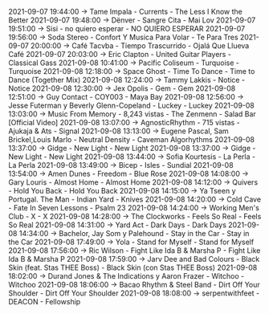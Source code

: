 2021-09-07 19:44:00 -> Tame Impala - Currents - The Less I Know the Better
2021-09-07 19:48:00 -> Dënver - Sangre Cita - Mai Lov
2021-09-07 19:51:00 -> Sisi - no quiero esperar - NO QUIERO ESPERAR
2021-09-07 19:56:00 -> Soda Stereo - Confort Y Musica Para Volar - Te Para Tres
2021-09-07 20:00:00 -> Café Tacvba - Tiempo Trascurrido - Ojalá Que Llueva Café
2021-09-07 20:03:00 -> Eric Clapton - United Guitar Players - Classical Gass
2021-09-08 10:41:00 -> Pacific Coliseum - Turquoise - Turquoise
2021-09-08 12:18:00 -> Space Ghost - Time To Dance - Time to Dance (Together Mix)
2021-09-08 12:24:00 -> Tammy Lakkis - Notice - Notice
2021-09-08 12:30:00 -> Jex Opolis - Gem - Gem
2021-09-08 12:51:00 -> Guy Contact - COY003 - Maya Bay
2021-09-08 12:56:00 -> Jesse Futerman y Beverly Glenn-Copeland - Luckey - Luckey
2021-09-08 13:03:00 -> Music From Memory - 8,243 vistas - The Zenmenn - Salad Bar [Official Video]
2021-09-08 13:07:00 -> AgnosticRhythm - 715 vistas - Ajukaja & Ats - Signal
2021-09-08 13:13:00 -> Eugene Pascal, Sam Brickel,Louis Marlo - Neutral Density - Caveman Algorhythms
2021-09-08 13:37:00 -> Gidge - New Light - New Light
2021-09-08 13:37:00 -> Gidge - New Light - New Light
2021-09-08 13:44:00 -> Sofia Kourtesis - La Perla - La Perla
2021-09-08 13:49:00 -> Bicep - Isles - Sundial
2021-09-08 13:54:00 -> Amen Dunes - Freedom - Blue Rose
2021-09-08 14:08:00 -> Gary Louris - Almost Home - Almost Home
2021-09-08 14:12:00 -> Quivers - Hold You Back - Hold You Back
2021-09-08 14:15:00 -> Ya Tseen y Portugal. The Man - Indian Yard - Knives
2021-09-08 14:20:00 -> Cold Cave - Fate In Seven Lessons - Psalm 23
2021-09-08 14:24:00 -> Working Men's Club - X - X
2021-09-08 14:28:00 -> The Clockworks - Feels So Real - Feels So Real
2021-09-08 14:31:00 -> Yard Act - Dark Days - Dark Days
2021-09-08 14:34:00 -> Bachelor, Jay Som y Palehound - Stay in the Car - Stay in the Car
2021-09-08 17:49:00 -> Yola - Stand for Myself - Stand for Myself
2021-09-08 17:56:00 -> Ric Wilson - Fight Like Ida B & Marsha P - Fight Like Ida B & Marsha P
2021-09-08 17:59:00 -> Jarv Dee and Bad Colours - Black Skin (feat. Stas THEE Boss) - Black Skin (con Stas THEE Boss)
2021-09-08 18:02:00 -> Durand Jones & The Indications y Aaron Frazer - Witchoo - Witchoo
2021-09-08 18:06:00 -> Bacao Rhythm & Steel Band - Dirt Off Your Shoulder - Dirt Off Your Shoulder
2021-09-08 18:08:00 -> serpentwithfeet - DEACON - Fellowship
